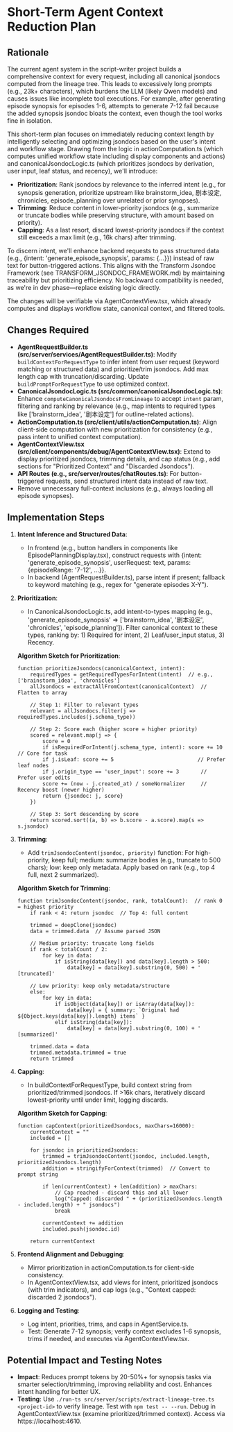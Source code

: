 # Short-Term Agent Context Reduction Plan

## Rationale

The current agent system in the script-writer project builds a comprehensive context for every request, including all canonical jsondocs computed from the lineage tree. This leads to excessively long prompts (e.g., 23k+ characters), which burdens the LLM (likely Qwen models) and causes issues like incomplete tool executions. For example, after generating episode synopsis for episodes 1-6, attempts to generate 7-12 fail because the added synopsis jsondoc bloats the context, even though the tool works fine in isolation.

This short-term plan focuses on immediately reducing context length by intelligently selecting and optimizing jsondocs based on the user's intent and workflow stage. Drawing from the logic in actionComputation.ts (which computes unified workflow state including display components and actions) and canonicalJsondocLogic.ts (which prioritizes jsondocs by derivation, user input, leaf status, and recency), we'll introduce:
- **Prioritization**: Rank jsondocs by relevance to the inferred intent (e.g., for synopsis generation, prioritize upstream like brainstorm_idea, 剧本设定, chronicles, episode_planning over unrelated or prior synopses).
- **Trimming**: Reduce content in lower-priority jsondocs (e.g., summarize or truncate bodies while preserving structure, with amount based on priority).
- **Capping**: As a last resort, discard lowest-priority jsondocs if the context still exceeds a max limit (e.g., 16k chars) after trimming.

To discern intent, we'll enhance backend requests to pass structured data (e.g., {intent: 'generate_episode_synopsis', params: {...}}) instead of raw text for button-triggered actions. This aligns with the Transform Jsondoc Framework (see TRANSFORM_JSONDOC_FRAMEWORK.md) by maintaining traceability but prioritizing efficiency. No backward compatibility is needed, as we're in dev phase—replace existing logic directly.

The changes will be verifiable via AgentContextView.tsx, which already computes and displays workflow state, canonical context, and filtered tools.

## Changes Required

- **AgentRequestBuilder.ts (src/server/services/AgentRequestBuilder.ts)**: Modify `buildContextForRequestType` to infer intent from user request (keyword matching or structured data) and prioritize/trim jsondocs. Add max length cap with truncation/discarding. Update `buildPromptForRequestType` to use optimized context.
- **CanonicalJsondocLogic.ts (src/common/canonicalJsondocLogic.ts)**: Enhance `computeCanonicalJsondocsFromLineage` to accept `intent` param, filtering and ranking by relevance (e.g., map intents to required types like ['brainstorm_idea', '剧本设定'] for outline-related actions).
- **ActionComputation.ts (src/client/utils/actionComputation.ts)**: Align client-side computation with new prioritization for consistency (e.g., pass intent to unified context computation).
- **AgentContextView.tsx (src/client/components/debug/AgentContextView.tsx)**: Extend to display prioritized jsondocs, trimming details, and cap status (e.g., add sections for "Prioritized Context" and "Discarded Jsondocs").
- **API Routes (e.g., src/server/routes/chatRoutes.ts)**: For button-triggered requests, send structured intent data instead of raw text.
- Remove unnecessary full-context inclusions (e.g., always loading all episode synopses).

## Implementation Steps

1. **Intent Inference and Structured Data**:
   - In frontend (e.g., button handlers in components like EpisodePlanningDisplay.tsx), construct requests with {intent: 'generate_episode_synopsis', userRequest: text, params: {episodeRange: '7-12', ...}}.
   - In backend (AgentRequestBuilder.ts), parse intent if present; fallback to keyword matching (e.g., regex for "generate episodes X-Y").

2. **Prioritization**:
   - In CanonicalJsondocLogic.ts, add intent-to-types mapping (e.g., 'generate_episode_synopsis' => ['brainstorm_idea', '剧本设定', 'chronicles', 'episode_planning']). Filter canonical context to these types, ranking by: 1) Required for intent, 2) Leaf/user_input status, 3) Recency.

   **Algorithm Sketch for Prioritization**:
   ```
   function prioritizeJsondocs(canonicalContext, intent):
       requiredTypes = getRequiredTypesForIntent(intent)  // e.g., ['brainstorm_idea', 'chronicles']
       allJsondocs = extractAllFromContext(canonicalContext)  // Flatten to array
       
       // Step 1: Filter to relevant types
       relevant = allJsondocs.filter(j => requiredTypes.includes(j.schema_type))
       
       // Step 2: Score each (higher score = higher priority)
       scored = relevant.map(j => {
           score = 0
           if isRequiredForIntent(j.schema_type, intent): score += 10  // Core for task
           if j.isLeaf: score += 5                           // Prefer leaf nodes
           if j.origin_type == 'user_input': score += 3       // Prefer user edits
           score += (now - j.created_at) / someNormalizer     // Recency boost (newer higher)
           return {jsondoc: j, score}
       })
       
       // Step 3: Sort descending by score
       return scored.sort((a, b) => b.score - a.score).map(s => s.jsondoc)
   ```

3. **Trimming**:
   - Add `trimJsondocContent(jsondoc, priority)` function: For high-priority, keep full; medium: summarize bodies (e.g., truncate to 500 chars); low: keep only metadata. Apply based on rank (e.g., top 4 full, next 2 summarized).

   **Algorithm Sketch for Trimming**:
   ```
   function trimJsondocContent(jsondoc, rank, totalCount):  // rank 0 = highest priority
       if rank < 4: return jsondoc  // Top 4: full content
       
       trimmed = deepClone(jsondoc)
       data = trimmed.data  // Assume parsed JSON
       
       // Medium priority: truncate long fields
       if rank < totalCount / 2:
           for key in data:
               if isString(data[key]) and data[key].length > 500:
                   data[key] = data[key].substring(0, 500) + ' [truncated]'
       
       // Low priority: keep only metadata/structure
       else:
           for key in data:
               if isObject(data[key]) or isArray(data[key]):
                   data[key] = { summary: `Original had ${Object.keys(data[key]).length} items` }
               elif isString(data[key]):
                   data[key] = data[key].substring(0, 100) + ' [summarized]'
       
       trimmed.data = data
       trimmed.metadata.trimmed = true
       return trimmed
   ```

4. **Capping**:
   - In buildContextForRequestType, build context string from prioritized/trimmed jsondocs. If >16k chars, iteratively discard lowest-priority until under limit, logging discards.

   **Algorithm Sketch for Capping**:
   ```
   function capContext(prioritizedJsondocs, maxChars=16000):
       currentContext = ""
       included = []
       
       for jsondoc in prioritizedJsondocs:
           trimmed = trimJsondocContent(jsondoc, included.length, prioritizedJsondocs.length)
           addition = stringifyForContext(trimmed)  // Convert to prompt string
           
           if len(currentContext) + len(addition) > maxChars:
               // Cap reached - discard this and all lower
               log("Capped: discarded " + (prioritizedJsondocs.length - included.length) + " jsondocs")
               break
           
           currentContext += addition
           included.push(jsondoc.id)
       
       return currentContext
   ```

5. **Frontend Alignment and Debugging**:
   - Mirror prioritization in actionComputation.ts for client-side consistency.
   - In AgentContextView.tsx, add views for intent, prioritized jsondocs (with trim indicators), and cap logs (e.g., "Context capped: discarded 2 jsondocs").

6. **Logging and Testing**:
   - Log intent, priorities, trims, and caps in AgentService.ts.
   - Test: Generate 7-12 synopsis; verify context excludes 1-6 synopsis, trims if needed, and executes via AgentContextView.tsx.

## Potential Impact and Testing Notes
- **Impact**: Reduces prompt tokens by 20-50%+ for synopsis tasks via smarter selection/trimming, improving reliability and cost. Enhances intent handling for better UX.
- **Testing**: Use `./run-ts src/server/scripts/extract-lineage-tree.ts <project-id>` to verify lineage. Test with `npm test -- --run`. Debug in AgentContextView.tsx (examine prioritized/trimmed context). Access via https://localhost:4610. 